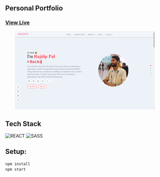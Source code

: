 <h2> Personal Portfolio </h2>

### [View Live](https://rajdip.vercel.app/)

<p align="center" width="100%">
    <img width="88%" src="https://github.com/Rajdip789/my-portfolio/blob/master/frontend_react/public/showcase.png" alter="Landing Page">
</p>

<h2> Tech Stack </h2>

<div align="left">
  
![REACT](https://img.shields.io/badge/React-20232A?style=for-the-badge&logo=react&logoColor=61DAFB)
![SASS](https://img.shields.io/badge/Sass-CC6699?style=for-the-badge&logo=sass&logoColor=white)
  
</div>

<h2>Setup:</h2>

```bash
npm install 
npm start
```
